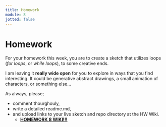 ```yaml
---
title: Homework
module: 8
jotted: false
---
```


# Homework

For your homework this week, you are to create a sketch that utilizes loops (_for loops_, or _while loops_), to some creative ends.

I am leaving it **really wide open** for you to explore in ways that you find interesting. It could be generative abstract drawings, a small animation of characters, or something else...

As always, please;

- comment thourghouly,
- write a detailed readme.md,
- and upload links to your live sketch and repo directory at the HW Wiki.
    - **[HOMEWORK 8 WIKI!!!](https://github.com/Montana-Media-Arts/120_CreativeCoding/wiki/HW-8)**
